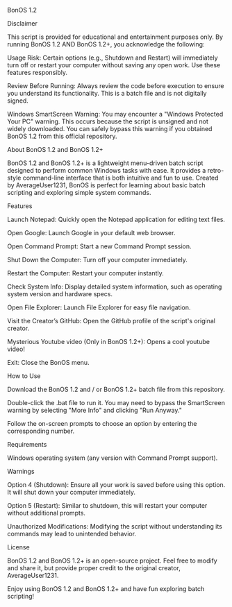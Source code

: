 BonOS 1.2

Disclaimer

This script is provided for educational and entertainment purposes only. By running BonOS 1.2 AND BonOS 1.2+, you acknowledge the following:

Usage Risk: Certain options (e.g., Shutdown and Restart) will immediately turn off or restart your computer without saving any open work. Use these features responsibly.

Review Before Running: Always review the code before execution to ensure you understand its functionality. This is a batch file and is not digitally signed.

Windows SmartScreen Warning: You may encounter a "Windows Protected Your PC" warning. This occurs because the script is unsigned and not widely downloaded. You can safely bypass this warning if you obtained BonOS 1.2 from this official repository.

About BonOS 1.2 and BonOS 1.2+

BonOS 1.2 and BonOS 1.2+ is a lightweight menu-driven batch script designed to perform common Windows tasks with ease. It provides a retro-style command-line interface that is both intuitive and fun to use. Created by AverageUser1231, BonOS is perfect for learning about basic batch scripting and exploring simple system commands.

Features

Launch Notepad: Quickly open the Notepad application for editing text files.

Open Google: Launch Google in your default web browser.

Open Command Prompt: Start a new Command Prompt session.

Shut Down the Computer: Turn off your computer immediately.

Restart the Computer: Restart your computer instantly.

Check System Info: Display detailed system information, such as operating system version and hardware specs.

Open File Explorer: Launch File Explorer for easy file navigation.

Visit the Creator’s GitHub: Open the GitHub profile of the script's original creator.

Mysterious Youtube video (Only in BonOS 1.2+): Opens a cool youtube video!

Exit: Close the BonOS menu.

How to Use

Download the BonOS 1.2 and / or BonOS 1.2+ batch file from this repository.

Double-click the .bat file to run it. You may need to bypass the SmartScreen warning by selecting "More Info" and clicking "Run Anyway."

Follow the on-screen prompts to choose an option by entering the corresponding number.

Requirements

Windows operating system (any version with Command Prompt support).

Warnings

Option 4 (Shutdown): Ensure all your work is saved before using this option. It will shut down your computer immediately.

Option 5 (Restart): Similar to shutdown, this will restart your computer without additional prompts.

Unauthorized Modifications: Modifying the script without understanding its commands may lead to unintended behavior.

License

BonOS 1.2 and BonOS 1.2+ is an open-source project. Feel free to modify and share it, but provide proper credit to the original creator, AverageUser1231.

Enjoy using BonOS 1.2 and BonOS 1.2+ and have fun exploring batch scripting!

